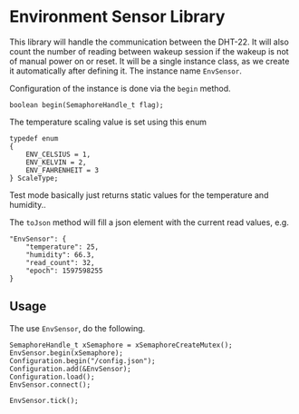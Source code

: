# Environment Sensor Library

This library will handle the communication between the DHT-22.  It will also count the number of reading between wakeup session if the wakeup is not of manual power on or reset.  It will be a single instance class, as we create it automatically after defining it.  The instance name `EnvSensor`.

Configuration of the instance is done via the `begin` method.

    boolean begin(SemaphoreHandle_t flag);

The temperature scaling value is set using this enum

    typedef enum
    {
        ENV_CELSIUS = 1,
        ENV_KELVIN = 2,
        ENV_FAHRENHEIT = 3
    } ScaleType;

Test mode basically just returns static values for the temperature and humidity..

The `toJson` method will fill a json element with the current read values, e.g.

    "EnvSensor": {
        "temperature": 25,
        "humidity": 66.3,
        "read_count": 32,
        "epoch": 1597598255
    }

## Usage

The use `EnvSensor`, do the following.


    SemaphoreHandle_t xSemaphore = xSemaphoreCreateMutex();
    EnvSensor.begin(xSemaphore);
    Configuration.begin("/config.json");
    Configuration.add(&EnvSensor);    
    Configuration.load();
    EnvSensor.connect();

    EnvSensor.tick();